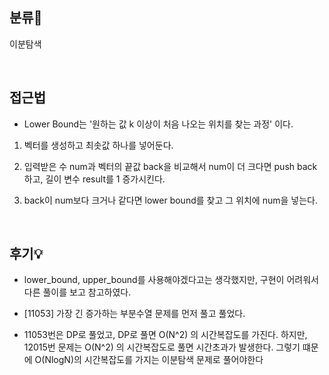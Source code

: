 ## 분류💁

이분탐색

</br>

## 접근법

- Lower Bound는 '원하는 값 k 이상이 처음 나오는 위치를 찾는 과정' 이다.

1. 벡터를 생성하고 최솟값 하나를 넣어둔다.

2. 입력받은 수 num과 벡터의 끝값 back을 비교해서 num이 더 크다면 push back 하고, 길이 변수 result를 1 증가시킨다.

3. back이 num보다 크거나 같다면 lower bound를 찾고 그 위치에 num을 넣는다.

</br>

## 후기💡

- lower_bound, upper_bound를 사용해야겠다고는 생각했지만, 구현이 어려워서 다른 풀이를 보고 참고하였다.

- [11053] 가장 긴 증가하는 부분수열 문제를 먼저 풀고 풀었다. 

- 11053번은 DP로 풀었고, DP로 풀면 O(N^2) 의 시간복잡도를 가진다. 하지만, 12015번 문제는 O(N^2) 의 시간복잡도로 풀면 시간초과가 발생한다. 그렇기 떄문에 O(NlogN)의 시간복잡도를 가지는 이분탐색 문제로 풀어야한다
